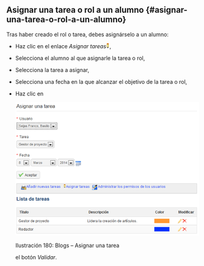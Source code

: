 ## Asignar una tarea o rol a un alumno {#asignar-una-tarea-o-rol-a-un-alumno}

Tras haber creado el rol o tarea, debes asignárselo a un alumno:

*   Haz clic en el enlace _Asignar tareas_![](../assets/graphics315.gif),

*   Selecciona el alumno al que asignarle la tarea o rol,

*   Selecciona la tarea a asignar,

*   Selecciona una fecha en la que alcanzar el objetivo de la tarea o rol,

*   Haz clic en

    ![](../assets/images239.png)

    Ilustración 180: Blogs – Asignar una tarea

    el botón _Validar_.